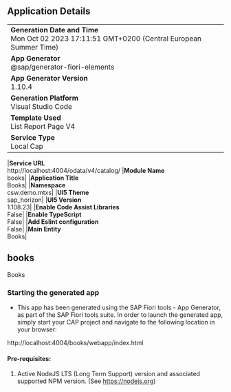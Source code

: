 ## Application Details

|                                                                                                  |
| ------------------------------------------------------------------------------------------------ |
| **Generation Date and Time**<br>Mon Oct 02 2023 17:11:51 GMT+0200 (Central European Summer Time) |
| **App Generator**<br>@sap/generator-fiori-elements                                               |
| **App Generator Version**<br>1.10.4                                                              |
| **Generation Platform**<br>Visual Studio Code                                                    |
| **Template Used**<br>List Report Page V4                                                         |
| **Service Type**<br>Local Cap                                                                    |

|**Service URL**<br>http://localhost:4004/odata/v4/catalog/
|**Module Name**<br>books|
|**Application Title**<br>Books|
|**Namespace**<br>csw.demo.mtxs|
|**UI5 Theme**<br>sap_horizon|
|**UI5 Version**<br>1.108.23|
|**Enable Code Assist Libraries**<br>False|
|**Enable TypeScript**<br>False|
|**Add Eslint configuration**<br>False|
|**Main Entity**<br>Books|

## books

Books

### Starting the generated app

- This app has been generated using the SAP Fiori tools - App Generator, as part of the SAP Fiori tools suite. In order to launch the generated app, simply start your CAP project and navigate to the following location in your browser:

http://localhost:4004/books/webapp/index.html

#### Pre-requisites:

1. Active NodeJS LTS (Long Term Support) version and associated supported NPM version. (See https://nodejs.org)
